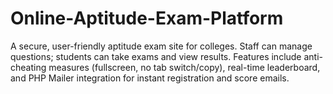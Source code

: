 # Online-Aptitude-Exam-Platform
A secure, user-friendly aptitude exam site for colleges. Staff can manage questions; students can take exams and view results. Features include anti-cheating measures (fullscreen, no tab switch/copy), real-time leaderboard, and PHP Mailer integration for instant registration and score emails.
